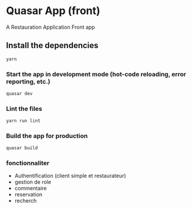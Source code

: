 # Quasar App (front)

A Restauration Application Front app

## Install the dependencies

```bash
yarn
```

### Start the app in development mode (hot-code reloading, error reporting, etc.)

```bash
quasar dev
```

### Lint the files

```bash
yarn run lint
```

### Build the app for production

```bash
quasar build
```

### fonctionnaliter

- Authentification (client simple et restaurateur)
- gestion de role
- commentaire
- reservation
- recherch
